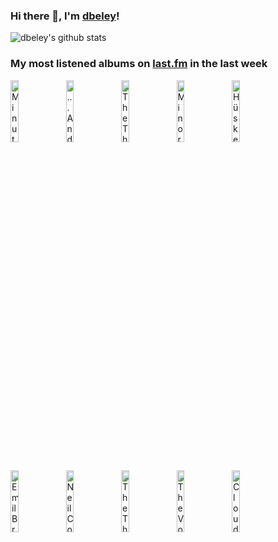 ### Hi there 👋, I'm [dbeley](https://dbeley.ovh/en)!

![dbeley's github stats](https://github-readme-stats.vercel.app/api?username=dbeley)

### My most listened albums on [last.fm](https://www.last.fm/user/d_beley) in the last week

[<img src='https://lastfm.freetls.fastly.net/i/u/300x300/8879f81513ea2f1bc32e2f493f1eaa7f.jpg' width='16%' height='16%' alt='Minutemen - Double Nickels on the Dime'>](https://www.last.fm/music/minutemen/double%2bnickels%2bon%2bthe%2bdime)&nbsp;
[<img src='https://lastfm.freetls.fastly.net/i/u/300x300/a58860d0ff3d4b11bebdc2a3ce602422.png' width='16%' height='16%' alt='...And You Will Know Us by the Trail of Dead - Worlds Apart'>](https://www.last.fm/music/...and%2byou%2bwill%2bknow%2bus%2bby%2bthe%2btrail%2bof%2bdead/worlds%2bapart)&nbsp;
[<img src='https://lastfm.freetls.fastly.net/i/u/300x300/6716e97f8b70a8cd7159279354c1a7dd.jpg' width='16%' height='16%' alt='The Thermals - We Disappear'>](https://www.last.fm/music/the%2bthermals/we%2bdisappear)&nbsp;
[<img src='https://lastfm.freetls.fastly.net/i/u/300x300/dccae4249acc47cda10625e6fc43646b.jpg' width='16%' height='16%' alt='Minor Threat - Minor Threat'>](https://www.last.fm/music/minor%2bthreat/minor%2bthreat)&nbsp;
[<img src='https://lastfm.freetls.fastly.net/i/u/300x300/0ad3068fa75648f681237c305441231b.png' width='16%' height='16%' alt='Hüsker Dü - Metal Circus'>](https://www.last.fm/music/h%25c3%25bcsker%2bd%25c3%25bc/metal%2bcircus)&nbsp;
<br>
[<img src='https://lastfm.freetls.fastly.net/i/u/300x300/885829026a893cf5459b7c59096c6093.jpg' width='16%' height='16%' alt='Emil Brandqvist Trio - Falling Crystals'>](https://www.last.fm/music/emil%2bbrandqvist%2btrio/falling%2bcrystals)&nbsp;
[<img src='https://lastfm.freetls.fastly.net/i/u/300x300/b6a033e41a23619b3b7ddc9afaa0b938.jpg' width='16%' height='16%' alt='Neil Cowley Trio - Displaced'>](https://www.last.fm/music/neil%2bcowley%2btrio/displaced)&nbsp;
[<img src='https://lastfm.freetls.fastly.net/i/u/300x300/9937fee840814d4ca14acde9c321917d.png' width='16%' height='16%' alt='The Thermals - The Body, The Blood, The Machine'>](https://www.last.fm/music/the%2bthermals/the%2bbody%252c%2bthe%2bblood%252c%2bthe%2bmachine)&nbsp;
[<img src='https://lastfm.freetls.fastly.net/i/u/300x300/85d9049e1f655a84d5ec33d31b4947f4.jpg' width='16%' height='16%' alt='The Voidz - Tyranny'>](https://www.last.fm/music/the%2bvoidz/tyranny)&nbsp;
[<img src='https://lastfm.freetls.fastly.net/i/u/300x300/8c2b2bf23e814013a4b254e6a52a09b8.png' width='16%' height='16%' alt='Cloud Nothings - Attack on Memory'>](https://www.last.fm/music/cloud%2bnothings/attack%2bon%2bmemory)&nbsp;
<br>
